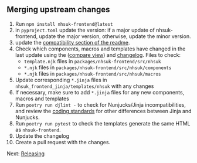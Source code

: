 ## Merging upstream changes

1. Run `npm install nhsuk-frontend@latest`
2. in `pyproject.toml` update the version: if a major update of nhsuk-frontend, update the major version, otherwise, update the minor version.
3. update the [compatibility section of the readme](../../README.md#Compatibility).
4. Check which components, macros and templates have changed in the last update using the ([compare view](https://github.com/nhsuk/nhsuk-frontend/compare/v10.0.0...v10.1.0)) and [changelog](https://github.com/nhsuk/nhsuk-frontend/blob/main/CHANGELOG.md). Files to check:
   - `template.njk` files in `packages/nhsuk-frontend/src/nhsuk`
   - `*.njk` files in `packages/nhsuk-frontend/src/nhsuk/components`
   - `*.njk` files in `packages/nhsuk-frontend/src/nhsuk/macros`
5. Update corresponding `*.jinja` files in `nhsuk_frontend_jinja/templates/nhsuk` with any changes
6. If necessary, make sure to add `*.jinja` files for any new components, macros and templates
7. Run `poetry run djlint -` to check for Nunjucks/Jinja incompatibilities, and review the [coding standards](./coding-standards.md) for other differences between Jinja and Nunjucks.
9. Run `poetry run pytest` to check the templates generate the same HTML as `nhsuk-frontend`.
10. Update the changelog
11. Create a pull request with the changes.

Next: [Releasing](releasing.md)
